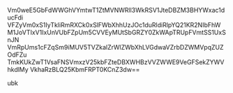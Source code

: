 Vm0weE5GbFdWWGhVYmtwT1ZtMVNWRll3WkRSV1JteDBZM3BHYWxac1ducFdi
VFZyVm0xS1IyTkliRmRXCk0xSlFWbXhhUzJOc1duRldiRlpYQ21KR2NIbFhW
M1JoVTIxV1IxUnVUbFZpUm5CVVEyMUtSbGRZY0ZkWApTRUpFVmtSS1UxSnJN
VmRpUms1cFZqSm9iMUV5TVZkalZrWlZWbXhLVGdwaVZrbDZWMVpqZUZOdFZu
TmkKUkZwT1VsaFNSVmxzV25kbFZteDBXWHBzVVZWWE9VeGFSekZYWVhkdlMy
VkhaRzBLQ25KbmFRPT0KCnZ3dw==

ubk